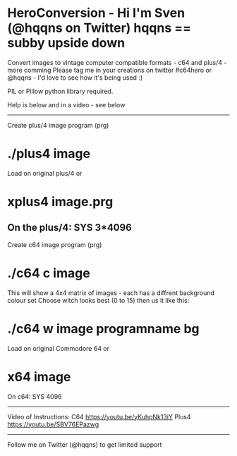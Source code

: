 # HeroConversion - Hi I'm Sven (@hqqns on Twitter) hqqns == subby upside down
Convert images to vintage computer compatible formats - c64 and plus/4 - more comming
Please tag me in your creations on twitter #c64hero or @hqqns - I'd love to see how it's being used :)

PIL or Pillow python library required.

Help is below and in a video - see below

-------------------------------------------------
Create plus/4 image program (prg)
  # ./plus4 image
  
Load on original plus/4 or 
  # xplus4 image.prg
On the plus/4: 
  SYS 3*4096
-------------------------------------------------
Create c64 image program (prg)
  # ./c64 c image
  
This will show a 4x4 matrix of images - each has a diffrent background colour set 
Choose witch looks best (0 to 15) then us it like this:
  # ./c64 w image programname bg 
  
Load on original Commodore 64 or 
  # x64 image
On c64:
  SYS 4096
  
---------------------------------------------------

Video of Instructions:
C64
https://youtu.be/yKuhpNk13iY
Plus4 
https://youtu.be/SBV76EPazwg
  
-------------------------------------------------  
  
Follow me on Twitter (@hqqns) to get limited support
